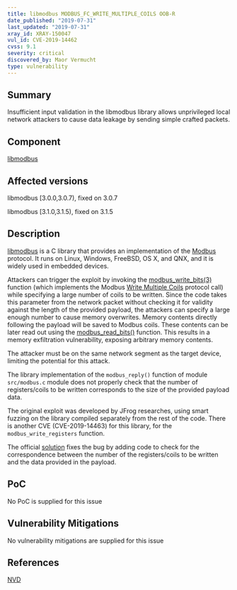 ```yaml
---
title: libmodbus MODBUS_FC_WRITE_MULTIPLE_COILS OOB-R
date_published: "2019-07-31"
last_updated: "2019-07-31"
xray_id: XRAY-150047
vul_id: CVE-2019-14462
cvss: 9.1
severity: critical
discovered_by: Maor Vermucht
type: vulnerability
---
```

## Summary

Insufficient input validation in the libmodbus library allows unprivileged local network attackers to cause data leakage by sending simple crafted packets.

## Component

[libmodbus](https://libmodbus.org/)

## Affected versions

libmodbus [3.0.0,3.0.7), fixed on 3.0.7

libmodbus [3.1.0,3.1.5), fixed on 3.1.5

## Description

[libmodbus](https://libmodbus.org/) is a C library that provides an implementation of the [Modbus](https://en.wikipedia.org/wiki/Modbus) protocol. It runs on Linux, Windows, FreeBSD, OS X, and QNX, and it is widely used in embedded devices.

Attackers can trigger the exploit by invoking the [modbus_write_bits(3)](https://libmodbus.org/docs/v3.1.6/modbus_write_bits.html) function (which implements the Modbus [Write Multiple Coils](https://www.modbustools.com/modbus.html#function15) protocol call) while specifying a large number of coils to be written. Since the code takes this parameter from the network packet without checking it for validity against the length of the provided payload, the attackers can specify a large enough number to cause memory overwrites. Memory contents directly following the payload will be saved to Modbus coils. These contents can be later read out using the [modbus_read_bits()](https://libmodbus.org/docs/v3.1.6/modbus_readbits.html) function. This results in a memory exfiltration vulnerability, exposing arbitrary memory contents.

The attacker must be on the same network segment as the target device, limiting the potential for this attack.

The library implementation of the `modbus_reply()` function of module `src/modbus.c` module does not properly check that the number of registers/coils to be written corresponds to the size of the provided payload data.

The original exploit was developed by JFrog researches, using smart fuzzing on the library compiled separately from the rest of the code. There is another CVE (CVE-2019-14463) for this library, for the `modbus_write_registers` function.

The official [solution](https://github.com/stephane/libmodbus/commit/5ccdf5ef79d742640355d1132fa9e2abc7fbaefc) fixes the bug by adding code to check for the correspondence between the number of the registers/coils to be written and the data provided in the payload.

## PoC

No PoC is supplied for this issue

## Vulnerability Mitigations

No vulnerability mitigations are supplied for this issue

## References

[NVD](https://nvd.nist.gov/vuln/detail/CVE-2019-14462)
